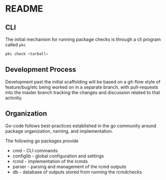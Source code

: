 README 
============

## CLI

The initial mechanism for running package checks is through a cli program called `pkc`

```bash
pkc check <tarball>
```

## Development Process

Development past the initial scaffolding will be based on a git-flow style of feature/bug/etc being worked on 
in a separate branch, with pull-requests into the master branch tracking the changes and discussion
related to that activiity. 

## Organization

Go-code follows best-practices established in the go community around package organization, naming, and implementation.

The following go packages provide 

* cmd - CLI commands
* configlib - global configuration and settings
* rcmd - implementation of the rcmds
* parser - parsing and management of the rcmd outputs
* db - database of outputs stored from running the rcmdchecks